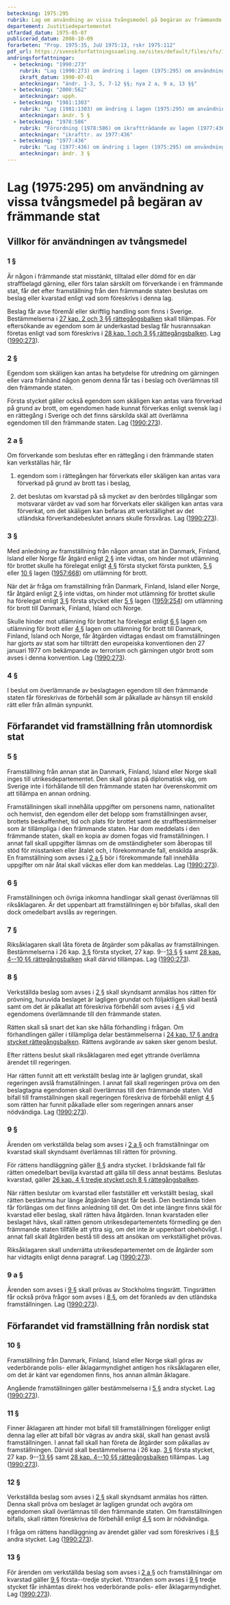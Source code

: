 ```yaml
---
beteckning: 1975:295
rubrik: Lag om användning av vissa tvångsmedel på begäran av främmande stat
departement: Justitiedepartementet
utfardad_datum: 1975-05-07
publicerad_datum: 2008-10-09
forarbeten: "Prop. 1975:35, JuU 1975:13, rskr 1975:112"
pdf_url: https://svenskforfattningssamling.se/sites/default/files/sfs/1975-05/SFS1975-295.pdf
andringsforfattningar:
  - beteckning: "1990:273"
    rubrik: "Lag (1990:273) om ändring i lagen (1975:295) om användning av vissa tvångsmedel på begäran av främmande stat"
    ikraft_datum: 1990-07-01
    anteckningar: "ändr. 1-3, 5, 7-12 §§; nya 2 a, 9 a, 13 §§"
  - beteckning: "2000:562"
    anteckningar: upph.
  - beteckning: "1981:1303"
    rubrik: "Lag (1981:1303) om ändring i lagen (1975:295) om användning av vissa tvångsmedel på begäran av främmande stat"
    anteckningar: ändr. 5 §
  - beteckning: "1978:586"
    rubrik: "Förordning (1978:586) om ikraftträdande av lagen (1977:436) om ändring i lagen (1975:295) om användning av vissa tvångsmedel på begäran av främmande stat"
    anteckningar: "ikrafttr. av 1977:436"
  - beteckning: "1977:436"
    rubrik: "Lag (1977:436) om ändring i lagen (1975:295) om användning av vissa tvångsmedel på begäran av främmande stat"
    anteckningar: ändr. 3 §
---
```


# Lag (1975:295) om användning av vissa tvångsmedel på begäran av främmande stat

## Villkor för användningen av tvångsmedel

### 1 §

Är någon i främmande stat misstänkt, tilltalad eller dömd för en där straffbelagd gärning, eller förs talan särskilt om förverkande i en främmande stat, får det efter framställning från den främmande staten beslutas om beslag eller kvarstad enligt vad som föreskrivs i denna lag.

Beslag får avse föremål eller skriftlig handling som finns i Sverige. Bestämmelserna i [27 kap. 2 och 3 §§ rättegångsbalken](https://selex.se/eli/sfs/1942/740#kap27.2) skall tillämpas. För eftersökande av egendom som är underkastad beslag får husrannsakan företas enligt vad som föreskrivs i [28 kap. 1 och 3 §§ rättegångsbalken](https://selex.se/eli/sfs/1942/740#kap28.1). Lag ([1990:273](https://selex.se/eli/sfs/1990/273)).

### 2 §

Egendom som skäligen kan antas ha betydelse för utredning om gärningen eller vara frånhänd någon genom denna får tas i beslag och överlämnas till den främmande staten.

Första stycket gäller också egendom som skäligen kan antas vara förverkad på grund av brott, om egendomen hade kunnat förverkas enligt svensk lag i en rättegång i Sverige och det finns särskilda skäl att överlämna egendomen till den främmande staten. Lag ([1990:273](https://selex.se/eli/sfs/1990/273)).

### 2 a §

Om förverkande som beslutas efter en rättegång i den främmande staten kan verkställas här, får

1. egendom som i rättegången har förverkats eller skäligen kan antas vara förverkad på grund av brott tas i beslag,

2. det beslutas om kvarstad på så mycket av den berördes tillgångar som motsvarar värdet av vad som har förverkats eller skäligen kan antas vara förverkat, om det skäligen kan befaras att verkställighet av det utländska förverkandebeslutet annars skulle försvåras. Lag ([1990:273](https://selex.se/eli/sfs/1990/273)).

### 3 §

Med anledning av framställning från någon annan stat än Danmark, Finland, Island eller Norge får åtgärd enligt [2 §](#2) inte vidtas, om hinder mot utlämning för brottet skulle ha förelegat enligt [4 §](#4) första stycket första punkten, [5 §](#5) eller [10 §](#10) lagen ([1957:668](https://selex.se/eli/sfs/1957/668)) om utlämning för brott.

När det är fråga om framställning från Danmark, Finland, Island eller Norge, får åtgärd enligt [2 §](#2) inte vidtas, om hinder mot utlämning för brottet skulle ha förelegat enligt [3 §](#3) första stycket eller [5 §](#5) lagen ([1959:254](https://selex.se/eli/sfs/1959/254)) om utlämning för brott till Danmark, Finland, Island och Norge.

Skulle hinder mot utlämning för brottet ha förelegat enligt [6 §](#6) lagen om utlämning för brott eller [4 §](#4) lagen om utlämning för brott till Danmark, Finland, Island och Norge, får åtgärden vidtagas endast om framställningen har gjorts av stat som har tillträtt den europeiska konventionen den 27 januari 1977 om bekämpande av terrorism och gärningen utgör brott som avses i denna konvention. Lag ([1990:273](https://selex.se/eli/sfs/1990/273)).

### 4 §

I beslut om överlämnande av beslagtagen egendom till den främmande staten får föreskrivas de förbehåll som är påkallade av hänsyn till enskild rätt eller från allmän synpunkt.

## Förfarandet vid framställning från utomnordisk stat

### 5 §

Framställning från annan stat än Danmark, Finland, Island eller Norge skall inges till utrikesdepartementet. Den skall göras på diplomatisk väg, om Sverige inte i förhållande till den främmande staten har överenskommit om att tillämpa en annan ordning.

Framställningen skall innehålla uppgifter om personens namn, nationalitet och hemvist, den egendom eller det belopp som framställningen avser, brottets beskaffenhet, tid och plats för brottet samt de straffbestämmelser som är tillämpliga i den främmande staten. Har dom meddelats i den främmande staten, skall en kopia av domen fogas vid framställningen. I annat fall skall uppgifter lämnas om de omständigheter som åberopas till stöd för misstanken eller åtalet och, i förekommande fall, enskilda anspråk. En framställning som avses i [2 a §](#2a) bör i förekommande fall innehålla uppgifter om när åtal skall väckas eller dom kan meddelas. Lag ([1990:273](https://selex.se/eli/sfs/1990/273)).

### 6 §

Framställningen och övriga inkomna handlingar skall genast överlämnas till riksåklagaren. Är det uppenbart att framställningen ej bör bifallas, skall den dock omedelbart avslås av regeringen.

### 7 §

Riksåklagaren skall låta företa de åtgärder som påkallas av framställningen. Bestämmelserna i 26 kap. [3 §](#kap26.3) första stycket, 27 kap. 9--[13 §](#13) § samt [28 kap. 4--10 §§ rättegångsbalken](https://selex.se/eli/sfs/1942/740#kap28.4) skall därvid tillämpas. Lag ([1990:273](https://selex.se/eli/sfs/1990/273)).

### 8 §

Verkställda beslag som avses i [2 §](#2) skall skyndsamt anmälas hos rätten för prövning, huruvida beslaget är lagligen grundat och följaktligen skall bestå samt om det är påkallat att föreskriva förbehåll som avses i [4 §](#4) vid egendomens överlämnande till den främmande staten.

Rätten skall så snart det kan ske hålla förhandling i frågan. Om förhandlingen gäller i tillämpliga delar bestämmelserna i [24 kap. 17 § andra stycket rättegångsbalken](https://selex.se/eli/sfs/1942/740#kap24.17). Rättens avgörande av saken sker genom beslut.

Efter rättens beslut skall riksåklagaren med eget yttrande överlämna ärendet till regeringen.

Har rätten funnit att ett verkställt beslag inte är lagligen grundat, skall regeringen avslå framställningen. I annat fall skall regeringen pröva om den beslagtagna egendomen skall överlämnas till den främmande staten. Vid bifall till framställningen skall regeringen föreskriva de förbehåll enligt [4 §](#4) som rätten har funnit påkallade eller som regeringen annars anser nödvändiga. Lag ([1990:273](https://selex.se/eli/sfs/1990/273)).

### 9 §

Ärenden om verkställda belag som avses i [2 a §](#2a) och framställningar om kvarstad skall skyndsamt överlämnas till rätten för prövning.

För rättens handläggning gäller [8 §](#8) andra stycket. I brådskande fall får rätten omedelbart bevilja kvarstad att gälla till dess annat bestäms. Beslutas kvarstad, gäller [26 kap. 4 § tredje stycket och 8 § rättegångsbalken](https://selex.se/eli/sfs/1942/740#kap26.4).

När rätten beslutar om kvarstad eller fastställer ett verkställt beslag, skall rätten bestämma hur länge åtgärden längst får bestå. Den bestämda tiden får förlängas om det finns anledning till det. Om det inte längre finns skäl för kvarstad eller beslag, skall rätten häva åtgärden. Innan kvarstaden eller beslaget hävs, skall rätten genom utrikesdepartementets förmedling ge den främmande staten tillfälle att yttra sig, om det inte är uppenbart obehövligt. I annat fall skall åtgärden bestå till dess att ansökan om verkställighet prövas.

Riksåklagaren skall underrätta utrikesdepartementet om de åtgärder som har vidtagits enligt denna paragraf. Lag ([1990:273](https://selex.se/eli/sfs/1990/273)).

### 9 a §

Ärenden som avses i [9 §](#9) skall prövas av Stockholms tingsrätt. Tingsrätten får också pröva frågor som avses i [8 §](#8), om det föranleds av den utländska framställningen. Lag ([1990:273](https://selex.se/eli/sfs/1990/273)).

## Förfarandet vid framställning från nordisk stat

### 10 §

Framställning från Danmark, Finland, Island eller Norge skall göras av vederbörande polis- eller åklagarmyndighet antigen hos riksåklagaren eller, om det är känt var egendomen finns, hos annan allmän åklagare.

Angående framställningen gäller bestämmelserna i [5 §](#5) andra stycket. Lag ([1990:273](https://selex.se/eli/sfs/1990/273)).

### 11 §

Finner åklagaren att hinder mot bifall till framställningen föreligger enligt denna lag eller att bifall bör vägras av andra skäl, skall han genast avslå framställningen. I annat fall skall han företa de åtgärder som påkallas av framställningen. Därvid skall bestämmelserna i 26 kap. [3 §](#kap26.3) första stycket, 27 kap. 9--[13 §](#13)§ samt [28 kap. 4--10 §§ rättegångsbalken](https://selex.se/eli/sfs/1942/740#kap28.4) tillämpas. Lag ([1990:273](https://selex.se/eli/sfs/1990/273)).

### 12 §

Verkställda beslag som avses i [2 §](#2) skall skyndsamt anmälas hos rätten. Denna skall pröva om beslaget är lagligen grundat och avgöra om egendomen skall överlämnas till den främmande staten. Om framställningen bifalls, skall rätten föreskriva de förbehåll enligt [4 §](#4) som är nödvändiga.

I fråga om rättens handläggning av ärendet gäller vad som föreskrives i [8 §](#8) andra stycket. Lag ([1990:273](https://selex.se/eli/sfs/1990/273)).

### 13 §

För ärenden om verkställda beslag som avses i [2 a §](#2a) och framställningar om kvarstad gäller [9 §](#9) första--tredje stycket. Yttranden som avses i [9 §](#9) tredje stycket får inhämtas direkt hos vederbörande polis- eller åklagarmyndighet. Lag ([1990:273](https://selex.se/eli/sfs/1990/273)).